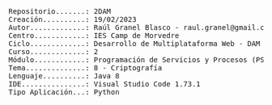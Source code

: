 <pre>
Repositorio.......: 2DAM
Creación..........: 19/02/2023
Autor.............: Raúl Granel Blasco - raul.granel@gmail.com
Centro............: IES Camp de Morvedre
Ciclo.............: Desarrollo de Multiplataforma Web - DAM
Curso.............: 2
Módulo............: Programación de Servicios y Procesos (PSP)
Tema..............: 8 - Criptografía
Lenguaje..........: Java 8
IDE...............: Visual Studio Code 1.73.1
Tipo Aplicación...: Python
<pre/>